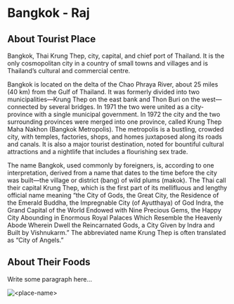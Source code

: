 # Bangkok - Raj

## About Tourist Place 
Bangkok, Thai Krung Thep, city, capital, and chief port of Thailand. It is the only cosmopolitan city in a country of small towns and villages and is Thailand’s cultural and commercial centre.

Bangkok is located on the delta of the Chao Phraya River, about 25 miles (40 km) from the Gulf of Thailand. It was formerly divided into two municipalities—Krung Thep on the east bank and Thon Buri on the west—connected by several bridges. In 1971 the two were united as a city-province with a single municipal government. In 1972 the city and the two surrounding provinces were merged into one province, called Krung Thep Maha Nakhon (Bangkok Metropolis). The metropolis is a bustling, crowded city, with temples, factories, shops, and homes juxtaposed along its roads and canals. It is also a major tourist destination, noted for bountiful cultural attractions and a nightlife that includes a flourishing sex trade.

The name Bangkok, used commonly by foreigners, is, according to one interpretation, derived from a name that dates to the time before the city was built—the village or district (bang) of wild plums (makok). The Thai call their capital Krung Thep, which is the first part of its mellifluous and lengthy official name meaning “the City of Gods, the Great City, the Residence of the Emerald Buddha, the Impregnable City (of Ayutthaya) of God Indra, the Grand Capital of the World Endowed with Nine Precious Gems, the Happy City Abounding in Enormous Royal Palaces Which Resemble the Heavenly Abode Wherein Dwell the Reincarnated Gods, a City Given by Indra and Built by Vishnukarm.” The abbreviated name Krung Thep is often translated as “City of Angels.”

## About Their Foods
Write some paragraph here...

<img align="center" src="http://travelinnate.com/wp-content/uploads/2016/04/Bangkok-Thailand-6.jpg" alt="<place-name>"/>

<!--Example: <img align="center" src="https://lotustours.in/assets/img/taj/photo-room-detail-1.jpg" alt="Taj Mahal"/> -->
